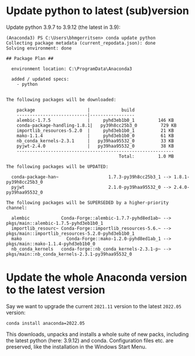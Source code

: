 # Update python to latest (sub)version

Update python 3.9.7 to 3.9.12 (the latest in 3.9):

```shell
(Anaconda3) PS C:\Users\bhmgerritsen> conda update python
Collecting package metadata (current_repodata.json): done
Solving environment: done

## Package Plan ##

  environment location: C:\ProgramData\Anaconda3

  added / updated specs:
    - python


The following packages will be downloaded:

    package                    |            build
    ---------------------------|-----------------
    alembic-1.7.5              |     pyhd3eb1b0_1         146 KB
    conda-package-handling-1.8.1|   py39h8cc25b3_0         729 KB
    importlib_resources-5.2.0  |     pyhd3eb1b0_1          21 KB
    mako-1.1.4                 |     pyhd3eb1b0_0          61 KB
    nb_conda_kernels-2.3.1     |   py39haa95532_0          33 KB
    pyjwt-2.4.0                |   py39haa95532_0          38 KB
    ------------------------------------------------------------
                                           Total:         1.0 MB

The following packages will be UPDATED:

  conda-package-han~                   1.7.3-py39h8cc25b3_1 --> 1.8.1-py39h8cc25b3_0
  pyjwt                                2.1.0-py39haa95532_0 --> 2.4.0-py39haa95532_0

The following packages will be SUPERSEDED by a higher-priority channel:

  alembic            Conda-Forge::alembic-1.7.7-pyhd8ed1ab~ --> pkgs/main::alembic-1.7.5-pyhd3eb1b0_1
  importlib_resourc~ Conda-Forge::importlib_resources-5.6.~ --> pkgs/main::importlib_resources-5.2.0-pyhd3eb1b0_1
  mako                 Conda-Forge::mako-1.2.0-pyhd8ed1ab_1 --> pkgs/main::mako-1.1.4-pyhd3eb1b0_0
  nb_conda_kernels   conda-forge::nb_conda_kernels-2.3.1-p~ --> pkgs/main::nb_conda_kernels-2.3.1-py39haa95532_0
```

# Update the whole Anaconda version to the latest version

Say we want to upgrade the current `2021.11` version to the latest `2022.05` version:

```shell
conda install anaconda=2022.05
```

This downloads, unpacks and installs a whole suite of new packs, including the latest python (here: 3.9.12) and conda. Configuration files etc. are preserved, like the installation in the Windows Start Menu.